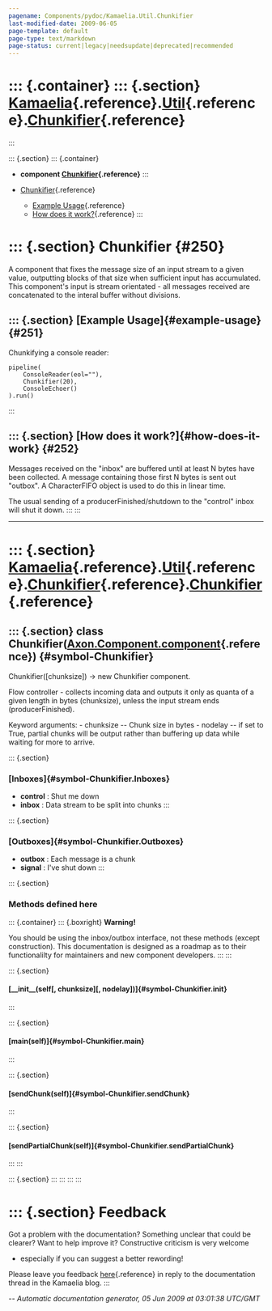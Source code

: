 ```yaml
---
pagename: Components/pydoc/Kamaelia.Util.Chunkifier
last-modified-date: 2009-06-05
page-template: default
page-type: text/markdown
page-status: current|legacy|needsupdate|deprecated|recommended
---
```

::: {.container}
::: {.section}
[Kamaelia](/Components/pydoc/Kamaelia.html){.reference}.[Util](/Components/pydoc/Kamaelia.Util.html){.reference}.[Chunkifier](/Components/pydoc/Kamaelia.Util.Chunkifier.html){.reference}
==========================================================================================================================================================================================
:::

::: {.section}
::: {.container}
-   **component
    [Chunkifier](/Components/pydoc/Kamaelia.Util.Chunkifier.Chunkifier.html){.reference}**
:::

-   [Chunkifier](#250){.reference}
    -   [Example Usage](#251){.reference}
    -   [How does it work?](#252){.reference}
:::

::: {.section}
Chunkifier {#250}
==========

A component that fixes the message size of an input stream to a given
value, outputting blocks of that size when sufficient input has
accumulated. This component\'s input is stream orientated - all messages
received are concatenated to the interal buffer without divisions.

::: {.section}
[Example Usage]{#example-usage} {#251}
-------------------------------

Chunkifying a console reader:

``` {.literal-block}
pipeline(
    ConsoleReader(eol=""),
    Chunkifier(20),
    ConsoleEchoer()
).run()
```
:::

::: {.section}
[How does it work?]{#how-does-it-work} {#252}
--------------------------------------

Messages received on the \"inbox\" are buffered until at least N bytes
have been collected. A message containing those first N bytes is sent
out \"outbox\". A CharacterFIFO object is used to do this in linear
time.

The usual sending of a producerFinished/shutdown to the \"control\"
inbox will shut it down.
:::
:::

------------------------------------------------------------------------

::: {.section}
[Kamaelia](/Components/pydoc/Kamaelia.html){.reference}.[Util](/Components/pydoc/Kamaelia.Util.html){.reference}.[Chunkifier](/Components/pydoc/Kamaelia.Util.Chunkifier.html){.reference}.[Chunkifier](/Components/pydoc/Kamaelia.Util.Chunkifier.Chunkifier.html){.reference}
===============================================================================================================================================================================================================================================================================

::: {.section}
class Chunkifier([Axon.Component.component](/Docs/Axon/Axon.Component.component.html){.reference}) {#symbol-Chunkifier}
--------------------------------------------------------------------------------------------------

Chunkifier(\[chunksize\]) -\> new Chunkifier component.

Flow controller - collects incoming data and outputs it only as quanta
of a given length in bytes (chunksize), unless the input stream ends
(producerFinished).

Keyword arguments: - chunksize \-- Chunk size in bytes - nodelay \-- if
set to True, partial chunks will be output rather than buffering up data
while waiting for more to arrive.

::: {.section}
### [Inboxes]{#symbol-Chunkifier.Inboxes}

-   **control** : Shut me down
-   **inbox** : Data stream to be split into chunks
:::

::: {.section}
### [Outboxes]{#symbol-Chunkifier.Outboxes}

-   **outbox** : Each message is a chunk
-   **signal** : I\'ve shut down
:::

::: {.section}
### Methods defined here

::: {.container}
::: {.boxright}
**Warning!**

You should be using the inbox/outbox interface, not these methods
(except construction). This documentation is designed as a roadmap as to
their functionalilty for maintainers and new component developers.
:::
:::

::: {.section}
#### [\_\_init\_\_(self\[, chunksize\]\[, nodelay\])]{#symbol-Chunkifier.__init__}
:::

::: {.section}
#### [main(self)]{#symbol-Chunkifier.main}
:::

::: {.section}
#### [sendChunk(self)]{#symbol-Chunkifier.sendChunk}
:::

::: {.section}
#### [sendPartialChunk(self)]{#symbol-Chunkifier.sendPartialChunk}
:::
:::

::: {.section}
:::
:::
:::
:::

::: {.section}
Feedback
========

Got a problem with the documentation? Something unclear that could be
clearer? Want to help improve it? Constructive criticism is very welcome
- especially if you can suggest a better rewording!

Please leave you feedback
[here](../../../cgi-bin/blog/blog.cgi?rm=viewpost&nodeid=1142023701){.reference}
in reply to the documentation thread in the Kamaelia blog.
:::

*\-- Automatic documentation generator, 05 Jun 2009 at 03:01:38 UTC/GMT*
